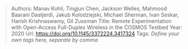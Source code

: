 > Authors: Manav Kohli, Tingjun Chen, Jackson Welles, Mahmood Baarani Dastjerdi, Jakub Kolodziejski, Michael Sherman, Ivan Seskar, Harish Krishnaswamy, Gil Zussman
> Title: Remote Experimentation with Open-Access Full-Duplex Wireless in the COSMOS Testbed
> Year: 2020
> Url: https://doi.org/10.1145/3372224.3417324
> Tags: *Define your own tags here, separate by comma*